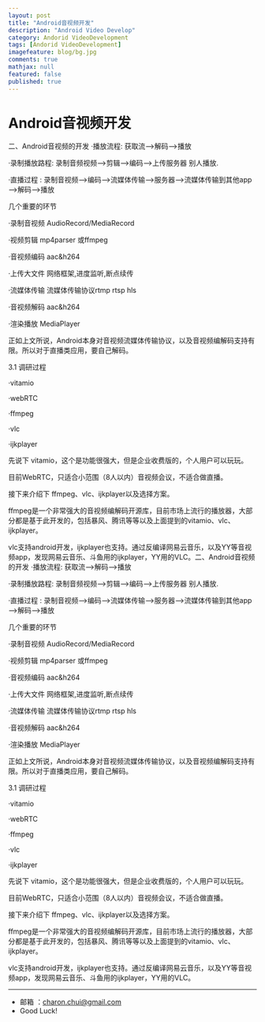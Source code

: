 ```yaml
---
layout: post
title: "Android音视频开发"
description: "Android Video Develop"
category: Andorid VideoDevelopment
tags: [Andorid VideoDevelopment]
imagefeature: blog/bg.jpg
comments: true
mathjax: null
featured: false
published: true
---
```


Android音视频开发
===



二、Android音视频的开发
·播放流程: 获取流—>解码—>播放

·录制播放路程: 录制音频视频—>剪辑—>编码—>上传服务器 别人播放.

·直播过程 : 录制音视频—>编码—>流媒体传输—>服务器—>流媒体传输到其他app—>解码—>播放 

几个重要的环节

·录制音视频 AudioRecord/MediaRecord

·视频剪辑 mp4parser 或ffmpeg

·音视频编码 aac&h264

·上传大文件 网络框架,进度监听,断点续传

·流媒体传输 流媒体传输协议rtmp rtsp hls

·音视频解码 aac&h264

·渲染播放 MediaPlayer











正如上文所说，Android本身对音视频流媒体传输协议，以及音视频编解码支持有限。所以对于直播类应用，要自己解码。

3.1 调研过程

·vitamio

·webRTC

·ffmpeg

·vlc

·ijkplayer

先说下 vitamio，这个是功能很强大，但是企业收费版的，个人用户可以玩玩。

目前WebRTC，只适合小范围（8人以内）音视频会议，不适合做直播。

接下来介绍下 ffmpeg、vlc、ijkplayer以及选择方案。

ffmpeg是一个非常强大的音视频编解码开源库，目前市场上流行的播放器，大部分都是基于此开发的，包括暴风、腾讯等等以及上面提到的vitamio、vlc、ijkplayer。

vlc支持android开发，ijkplayer也支持。通过反编译网易云音乐，以及YY等音视频app，发现网易云音乐、斗鱼用的ijkplayer，YY用的VLC。二、Android音视频的开发
·播放流程: 获取流—>解码—>播放

·录制播放路程: 录制音频视频—>剪辑—>编码—>上传服务器 别人播放.

·直播过程 : 录制音视频—>编码—>流媒体传输—>服务器—>流媒体传输到其他app—>解码—>播放 

几个重要的环节

·录制音视频 AudioRecord/MediaRecord

·视频剪辑 mp4parser 或ffmpeg

·音视频编码 aac&h264

·上传大文件 网络框架,进度监听,断点续传

·流媒体传输 流媒体传输协议rtmp rtsp hls

·音视频解码 aac&h264

·渲染播放 MediaPlayer











正如上文所说，Android本身对音视频流媒体传输协议，以及音视频编解码支持有限。所以对于直播类应用，要自己解码。

3.1 调研过程

·vitamio

·webRTC

·ffmpeg

·vlc

·ijkplayer

先说下 vitamio，这个是功能很强大，但是企业收费版的，个人用户可以玩玩。

目前WebRTC，只适合小范围（8人以内）音视频会议，不适合做直播。

接下来介绍下 ffmpeg、vlc、ijkplayer以及选择方案。

ffmpeg是一个非常强大的音视频编解码开源库，目前市场上流行的播放器，大部分都是基于此开发的，包括暴风、腾讯等等以及上面提到的vitamio、vlc、ijkplayer。

vlc支持android开发，ijkplayer也支持。通过反编译网易云音乐，以及YY等音视频app，发现网易云音乐、斗鱼用的ijkplayer，YY用的VLC。








---

- 邮箱 ：charon.chui@gmail.com  
- Good Luck! 